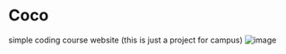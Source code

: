# Coco
simple coding course website (this is just a project for campus)
![image](https://github.com/user-attachments/assets/152244b7-8764-4c84-951e-4aa2ff3c1619)
